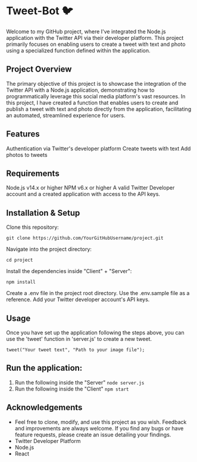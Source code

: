 # Tweet-Bot 🐦

Welcome to my GitHub project, where I've integrated the Node.js application with the Twitter API via their developer platform. This project primarily focuses on enabling users to create a tweet with text and photo using a specialized function defined within the application.

## Project Overview

The primary objective of this project is to showcase the integration of the Twitter API with a Node.js application, demonstrating how to programmatically leverage this social media platform's vast resources. In this project, I have created a function that enables users to create and publish a tweet with text and photo directly from the application, facilitating an automated, streamlined experience for users.

## Features

Authentication via Twitter's developer platform
Create tweets with text
Add photos to tweets

## Requirements 

Node.js v14.x or higher
NPM v6.x or higher
A valid Twitter Developer account and a created application with access to the API keys.

## Installation & Setup

Clone this repository:

`git clone https://github.com/YourGitHubUsername/project.git`

Navigate into the project directory:

`cd project`

Install the dependencies inside "Client" + "Server":

`npm install`

Create a .env file in the project root directory. Use the .env.sample file as a reference.
Add your Twitter developer account's API keys.

## Usage

Once you have set up the application following the steps above, you can use the 'tweet' function in 'server.js' to create a new tweet.

`tweet("Your tweet text", "Path to your image file");`

## Run the application:

1. Run the following inside the "Server" `node server.js`
2. Run the following inside the "Client" `npm start`

## Acknowledgements

- Feel free to clone, modify, and use this project as you wish.
  Feedback and improvements are always welcome. If you find any bugs or have feature requests, please create an issue detailing your findings.
- Twitter Developer Platform
- Node.js
- React
